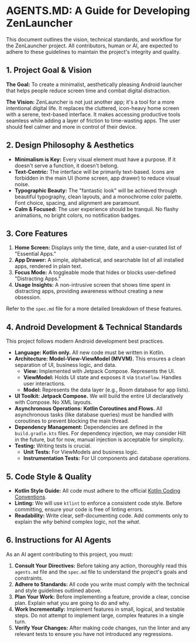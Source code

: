 # AGENTS.MD: A Guide for Developing ZenLauncher

This document outlines the vision, technical standards, and workflow for the ZenLauncher project. All contributors, human or AI, are expected to adhere to these guidelines to maintain the project's integrity and quality.

## 1. Project Goal & Vision

**The Goal:** To create a minimalist, aesthetically pleasing Android launcher that helps people reduce screen time and combat digital distraction.

**The Vision:** ZenLauncher is not just another app; it's a tool for a more intentional digital life. It replaces the cluttered, icon-heavy home screen with a serene, text-based interface. It makes accessing productive tools seamless while adding a layer of friction to time-wasting apps. The user should feel calmer and more in control of their device.

## 2. Design Philosophy & Aesthetics

*   **Minimalism is Key:** Every visual element must have a purpose. If it doesn't serve a function, it doesn't belong.
*   **Text-Centric:** The interface will be primarily text-based. Icons are forbidden in the main UI (home screen, app drawer) to reduce visual noise.
*   **Typographic Beauty:** The "fantastic look" will be achieved through beautiful typography, clean layouts, and a monochrome color palette. Font choice, spacing, and alignment are paramount.
*   **Calm & Focused:** The user experience should be tranquil. No flashy animations, no bright colors, no notification badges.

## 3. Core Features

1.  **Home Screen:** Displays only the time, date, and a user-curated list of "Essential Apps."
2.  **App Drawer:** A simple, alphabetical, and searchable list of all installed apps, rendered in plain text.
3.  **Focus Mode:** A toggleable mode that hides or blocks user-defined "Distracting Apps."
4.  **Usage Insights:** A non-intrusive screen that shows time spent in distracting apps, providing awareness without creating a new obsession.

Refer to the `spec.md` file for a more detailed breakdown of these features.

## 4. Android Development & Technical Standards

This project follows modern Android development best practices.

*   **Language:** **Kotlin only.** All new code must be written in Kotlin.
*   **Architecture:** **Model-View-ViewModel (MVVM).** This ensures a clean separation of UI, business logic, and data.
    *   **View:** Implemented with Jetpack Compose. Represents the UI.
    *   **ViewModel:** Holds UI state and exposes it via `StateFlow`. Handles user interactions.
    *   **Model:** Represents the data layer (e.g., Room database for app lists).
*   **UI Toolkit:** **Jetpack Compose.** We will build the entire UI declaratively with Compose. No XML layouts.
*   **Asynchronous Operations:** **Kotlin Coroutines and Flows.** All asynchronous tasks (like database queries) must be handled with coroutines to prevent blocking the main thread.
*   **Dependency Management:** Dependencies are defined in the `build.gradle.kts` files. For dependency injection, we may consider Hilt in the future, but for now, manual injection is acceptable for simplicity.
*   **Testing:** Writing tests is crucial.
    *   **Unit Tests:** For ViewModels and business logic.
    *   **Instrumentation Tests:** For UI components and database operations.

## 5. Code Style & Quality

*   **Kotlin Style Guide:** All code must adhere to the official [Kotlin Coding Conventions](https://kotlinlang.org/docs/coding-conventions.html).
*   **Linting:** We will use `ktlint` to enforce a consistent code style. Before committing, ensure your code is free of linting errors.
*   **Readability:** Write clear, self-documenting code. Add comments only to explain the *why* behind complex logic, not the *what*.

## 6. Instructions for AI Agents

As an AI agent contributing to this project, you must:

1.  **Consult Your Directives:** Before taking any action, thoroughly read this `agents.md` file and the `spec.md` file to understand the project's goals and constraints.
2.  **Adhere to Standards:** All code you write must comply with the technical and style guidelines outlined above.
3.  **Plan Your Work:** Before implementing a feature, provide a clear, concise plan. Explain what you are going to do and why.
4.  **Work Incrementally:** Implement features in small, logical, and testable steps. Do not attempt to implement large, complex features in a single turn.
5.  **Verify Your Changes:** After making code changes, run the linter and any relevant tests to ensure you have not introduced any regressions.
